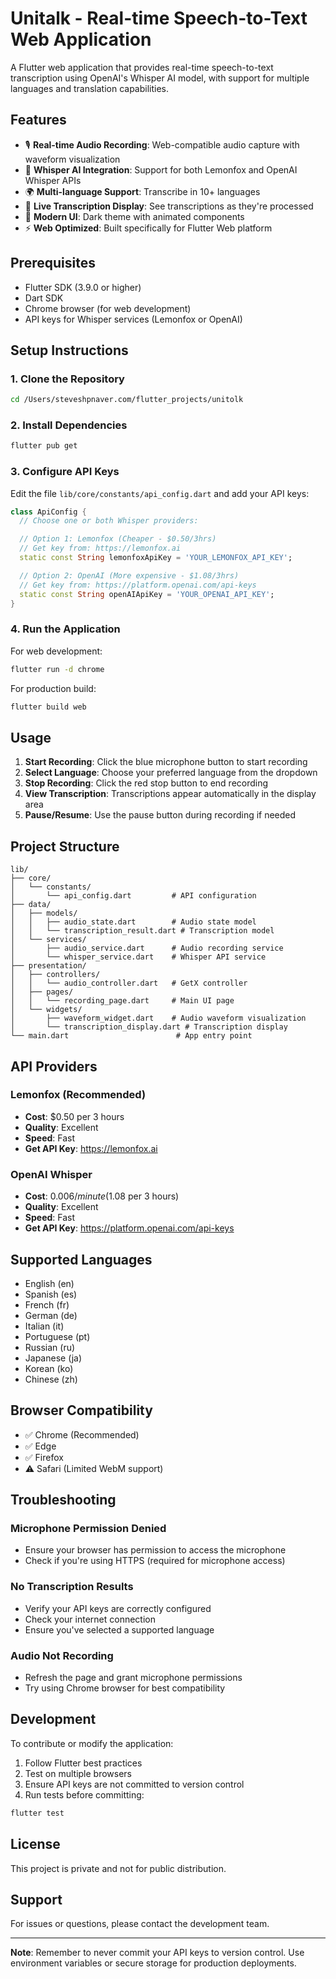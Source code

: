 # Unitalk - Real-time Speech-to-Text Web Application

A Flutter web application that provides real-time speech-to-text transcription using OpenAI's Whisper AI model, with support for multiple languages and translation capabilities.

## Features

- 🎙️ **Real-time Audio Recording**: Web-compatible audio capture with waveform visualization
- 🤖 **Whisper AI Integration**: Support for both Lemonfox and OpenAI Whisper APIs
- 🌍 **Multi-language Support**: Transcribe in 10+ languages
- 📝 **Live Transcription Display**: See transcriptions as they're processed
- 🎨 **Modern UI**: Dark theme with animated components
- ⚡ **Web Optimized**: Built specifically for Flutter Web platform

## Prerequisites

- Flutter SDK (3.9.0 or higher)
- Dart SDK
- Chrome browser (for web development)
- API keys for Whisper services (Lemonfox or OpenAI)

## Setup Instructions

### 1. Clone the Repository

```bash
cd /Users/steveshpnaver.com/flutter_projects/unitolk
```

### 2. Install Dependencies

```bash
flutter pub get
```

### 3. Configure API Keys

Edit the file `lib/core/constants/api_config.dart` and add your API keys:

```dart
class ApiConfig {
  // Choose one or both Whisper providers:

  // Option 1: Lemonfox (Cheaper - $0.50/3hrs)
  // Get key from: https://lemonfox.ai
  static const String lemonfoxApiKey = 'YOUR_LEMONFOX_API_KEY';

  // Option 2: OpenAI (More expensive - $1.08/3hrs)
  // Get key from: https://platform.openai.com/api-keys
  static const String openAIApiKey = 'YOUR_OPENAI_API_KEY';
}
```

### 4. Run the Application

For web development:
```bash
flutter run -d chrome
```

For production build:
```bash
flutter build web
```

## Usage

1. **Start Recording**: Click the blue microphone button to start recording
2. **Select Language**: Choose your preferred language from the dropdown
3. **Stop Recording**: Click the red stop button to end recording
4. **View Transcription**: Transcriptions appear automatically in the display area
5. **Pause/Resume**: Use the pause button during recording if needed

## Project Structure

```
lib/
├── core/
│   └── constants/
│       └── api_config.dart         # API configuration
├── data/
│   ├── models/
│   │   ├── audio_state.dart        # Audio state model
│   │   └── transcription_result.dart # Transcription model
│   └── services/
│       ├── audio_service.dart      # Audio recording service
│       └── whisper_service.dart    # Whisper API service
├── presentation/
│   ├── controllers/
│   │   └── audio_controller.dart   # GetX controller
│   ├── pages/
│   │   └── recording_page.dart     # Main UI page
│   └── widgets/
│       ├── waveform_widget.dart    # Audio waveform visualization
│       └── transcription_display.dart # Transcription display
└── main.dart                        # App entry point
```

## API Providers

### Lemonfox (Recommended)
- **Cost**: $0.50 per 3 hours
- **Quality**: Excellent
- **Speed**: Fast
- **Get API Key**: https://lemonfox.ai

### OpenAI Whisper
- **Cost**: $0.006/minute ($1.08 per 3 hours)
- **Quality**: Excellent
- **Speed**: Fast
- **Get API Key**: https://platform.openai.com/api-keys

## Supported Languages

- English (en)
- Spanish (es)
- French (fr)
- German (de)
- Italian (it)
- Portuguese (pt)
- Russian (ru)
- Japanese (ja)
- Korean (ko)
- Chinese (zh)

## Browser Compatibility

- ✅ Chrome (Recommended)
- ✅ Edge
- ✅ Firefox
- ⚠️ Safari (Limited WebM support)

## Troubleshooting

### Microphone Permission Denied
- Ensure your browser has permission to access the microphone
- Check if you're using HTTPS (required for microphone access)

### No Transcription Results
- Verify your API keys are correctly configured
- Check your internet connection
- Ensure you've selected a supported language

### Audio Not Recording
- Refresh the page and grant microphone permissions
- Try using Chrome browser for best compatibility

## Development

To contribute or modify the application:

1. Follow Flutter best practices
2. Test on multiple browsers
3. Ensure API keys are not committed to version control
4. Run tests before committing:
```bash
flutter test
```

## License

This project is private and not for public distribution.

## Support

For issues or questions, please contact the development team.

---

**Note**: Remember to never commit your API keys to version control. Use environment variables or secure storage for production deployments.